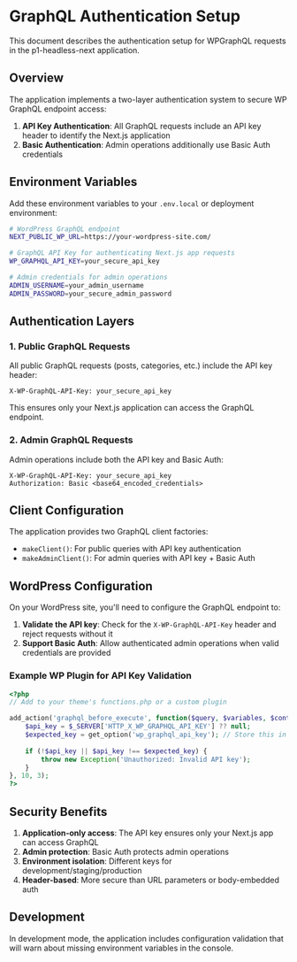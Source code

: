 # GraphQL Authentication Setup

This document describes the authentication setup for WPGraphQL requests in the p1-headless-next application.

## Overview

The application implements a two-layer authentication system to secure WP GraphQL endpoint access:

1. **API Key Authentication**: All GraphQL requests include an API key header to identify the Next.js application
2. **Basic Authentication**: Admin operations additionally use Basic Auth credentials

## Environment Variables

Add these environment variables to your `.env.local` or deployment environment:

```bash
# WordPress GraphQL endpoint
NEXT_PUBLIC_WP_URL=https://your-wordpress-site.com/

# GraphQL API Key for authenticating Next.js app requests
WP_GRAPHQL_API_KEY=your_secure_api_key

# Admin credentials for admin operations
ADMIN_USERNAME=your_admin_username
ADMIN_PASSWORD=your_secure_admin_password
```

## Authentication Layers

### 1. Public GraphQL Requests

All public GraphQL requests (posts, categories, etc.) include the API key header:

```
X-WP-GraphQL-API-Key: your_secure_api_key
```

This ensures only your Next.js application can access the GraphQL endpoint.

### 2. Admin GraphQL Requests

Admin operations include both the API key and Basic Auth:

```
X-WP-GraphQL-API-Key: your_secure_api_key
Authorization: Basic <base64_encoded_credentials>
```

## Client Configuration

The application provides two GraphQL client factories:

- `makeClient()`: For public queries with API key authentication
- `makeAdminClient()`: For admin queries with API key + Basic Auth

## WordPress Configuration

On your WordPress site, you'll need to configure the GraphQL endpoint to:

1. **Validate the API key**: Check for the `X-WP-GraphQL-API-Key` header and reject requests without it
2. **Support Basic Auth**: Allow authenticated admin operations when valid credentials are provided

### Example WP Plugin for API Key Validation

```php
<?php
// Add to your theme's functions.php or a custom plugin

add_action('graphql_before_execute', function($query, $variables, $context) {
    $api_key = $_SERVER['HTTP_X_WP_GRAPHQL_API_KEY'] ?? null;
    $expected_key = get_option('wp_graphql_api_key'); // Store this in WP admin
    
    if (!$api_key || $api_key !== $expected_key) {
        throw new Exception('Unauthorized: Invalid API key');
    }
}, 10, 3);
?>
```

## Security Benefits

1. **Application-only access**: The API key ensures only your Next.js app can access GraphQL
2. **Admin protection**: Basic Auth protects admin operations
3. **Environment isolation**: Different keys for development/staging/production
4. **Header-based**: More secure than URL parameters or body-embedded auth

## Development

In development mode, the application includes configuration validation that will warn about missing environment variables in the console.